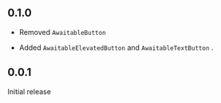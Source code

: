 ## 0.1.0

- Removed `AwaitableButton`

- Added `AwaitableElevatedButton` and `AwaitableTextButton` .

## 0.0.1

Initial release
